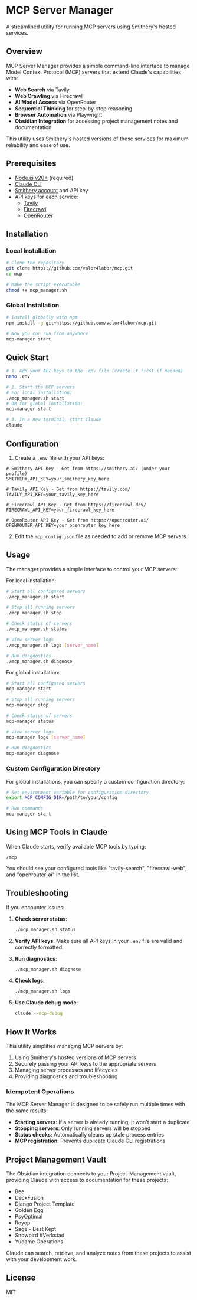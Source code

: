 # MCP Server Manager

A streamlined utility for running MCP servers using Smithery's hosted services.

## Overview

MCP Server Manager provides a simple command-line interface to manage Model Context Protocol (MCP) servers that extend Claude's capabilities with:

- **Web Search** via Tavily
- **Web Crawling** via Firecrawl
- **AI Model Access** via OpenRouter
- **Sequential Thinking** for step-by-step reasoning
- **Browser Automation** via Playwright
- **Obsidian Integration** for accessing project management notes and documentation

This utility uses Smithery's hosted versions of these services for maximum reliability and ease of use.

## Prerequisites

- [Node.js v20+](https://nodejs.org/) (required)
- [Claude CLI](https://github.com/anthropics/claude-cli)
- [Smithery account](https://smithery.ai/) and API key
- API keys for each service:
  - [Tavily](https://tavily.com/)
  - [Firecrawl](https://firecrawl.dev/)
  - [OpenRouter](https://openrouter.ai/)

## Installation

### Local Installation

```bash
# Clone the repository
git clone https://github.com/valor4labor/mcp.git
cd mcp

# Make the script executable
chmod +x mcp_manager.sh
```

### Global Installation

```bash
# Install globally with npm
npm install -g git+https://github.com/valor4labor/mcp.git

# Now you can run from anywhere
mcp-manager start
```

## Quick Start

```bash
# 1. Add your API keys to the .env file (create it first if needed)
nano .env

# 2. Start the MCP servers
# For local installation:
./mcp_manager.sh start
# OR for global installation:
mcp-manager start

# 3. In a new terminal, start Claude
claude
```

## Configuration

1. Create a `.env` file with your API keys:

```
# Smithery API Key - Get from https://smithery.ai/ (under your profile)
SMITHERY_API_KEY=your_smithery_key_here

# Tavily API Key - Get from https://tavily.com/
TAVILY_API_KEY=your_tavily_key_here

# Firecrawl API Key - Get from https://firecrawl.dev/
FIRECRAWL_API_KEY=your_firecrawl_key_here

# OpenRouter API Key - Get from https://openrouter.ai/
OPENROUTER_API_KEY=your_openrouter_key_here
```

2. Edit the `mcp_config.json` file as needed to add or remove MCP servers.

## Usage

The manager provides a simple interface to control your MCP servers:

For local installation:
```bash
# Start all configured servers
./mcp_manager.sh start

# Stop all running servers
./mcp_manager.sh stop

# Check status of servers
./mcp_manager.sh status

# View server logs
./mcp_manager.sh logs [server_name]

# Run diagnostics
./mcp_manager.sh diagnose
```

For global installation:
```bash
# Start all configured servers
mcp-manager start

# Stop all running servers
mcp-manager stop

# Check status of servers
mcp-manager status

# View server logs
mcp-manager logs [server_name]

# Run diagnostics
mcp-manager diagnose
```

### Custom Configuration Directory

For global installations, you can specify a custom configuration directory:

```bash
# Set environment variable for configuration directory
export MCP_CONFIG_DIR=/path/to/your/config

# Run commands
mcp-manager start
```

## Using MCP Tools in Claude

When Claude starts, verify available MCP tools by typing:

```
/mcp
```

You should see your configured tools like "tavily-search", "firecrawl-web", and "openrouter-ai" in the list.

## Troubleshooting

If you encounter issues:

1. **Check server status**:
   ```bash
   ./mcp_manager.sh status
   ```

2. **Verify API keys**:
   Make sure all API keys in your `.env` file are valid and correctly formatted.

3. **Run diagnostics**:
   ```bash
   ./mcp_manager.sh diagnose
   ```

4. **Check logs**:
   ```bash
   ./mcp_manager.sh logs
   ```

5. **Use Claude debug mode**:
   ```bash
   claude --mcp-debug
   ```

## How It Works

This utility simplifies managing MCP servers by:

1. Using Smithery's hosted versions of MCP servers
2. Securely passing your API keys to the appropriate servers
3. Managing server processes and lifecycles
4. Providing diagnostics and troubleshooting

### Idempotent Operations

The MCP Server Manager is designed to be safely run multiple times with the same results:

- **Starting servers**: If a server is already running, it won't start a duplicate
- **Stopping servers**: Only running servers will be stopped
- **Status checks**: Automatically cleans up stale process entries
- **MCP registration**: Prevents duplicate Claude CLI registrations

## Project Management Vault

The Obsidian integration connects to your Project-Management vault, providing Claude with access to documentation for these projects:

- Bee
- DeckFusion
- Django Project Template
- Golden Egg
- PsyOptimal
- Royop
- Sage - Best Kept
- Snowbird #Verkstad
- Yudame Operations

Claude can search, retrieve, and analyze notes from these projects to assist with your development work.

## License

MIT

